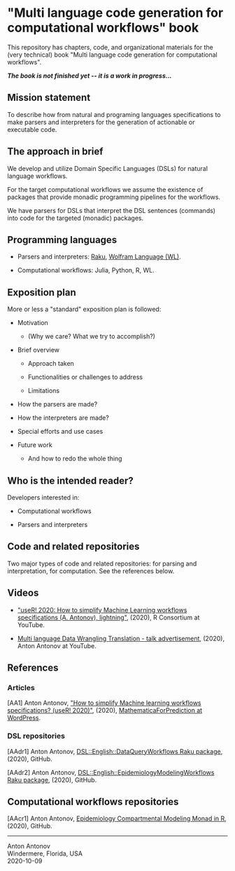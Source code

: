 # "Multi language code generation for computational workflows" book

This repository has chapters, code, and organizational materials for the (very technical) book
"Multi language code generation for computational workflows".

***The book is not finished yet -- it is a work in progress...***

## Mission statement

To describe how from natural and programing languages specifications to make parsers and interpreters
for the generation of actionable or executable code.

## The approach in brief

We develop and utilize Domain Specific Languages (DSLs) for natural language workflows.

For the target computational workflows we assume the existence of packages that provide 
monadic programming pipelines for the workflows.     

We have parsers for DSLs that interpret the DSL sentences (commands) into code for the
targeted (monadic) packages.

## Programming languages

- Parsers and interpreters: [Raku](https://raku.org), [Wolfram Language (WL)](https://www.wolfram.com/language/).

- Computational workflows: Julia, Python, R, WL.

## Exposition plan

More or less a "standard" exposition plan is followed:

- Motivation 
 
  - (Why we care? What we try to accomplish?)
 
- Brief overview 

  - Approach taken
  
  - Functionalities or challenges to address
  
  - Limitations
  
- How the parsers are made?

- How the interpreters are made?

- Special efforts and use cases

- Future work 

  - And how to redo the whole thing

## Who is the intended reader?

Developers interested in:

- Computational workflows

- Parsers and interpreters

## Code and related repositories

Two major types of code and related repositories: for parsing and interpretation, for computation.
See the references below.

## Videos

- ["useR! 2020: How to simplify Machine Learning workflows specifications (A. Antonov), lightning"](https://www.youtube.com/watch?v=b9Uu7gRF5KY),
(2020), 
R Consortium at YouTube.

- [Multi language Data Wrangling Translation - talk advertisement](https://www.youtube.com/watch?v=OHY64ezgnm4),
(2020),
Anton Antonov at YouTube.

## References

### Articles

[AA1] Anton Antonov,
["How to simplify Machine learning workflows specifications? (useR! 2020)"](https://mathematicaforprediction.wordpress.com/2020/06/28/how-to-simplify-machine-learning-workflows-specifications-user-2020/),
(2020),
[MathematicaForPrediction at WordPress](https://mathematicaforprediction.wordpress.com).


### DSL repositories

[AAdr1] Anton Antonov, 
[DSL::English::DataQueryWorkflows Raku package](https://github.com/antononcube/Raku-DSL-English-DataQueryWorkflows), 
(2020),
GitHub.

[AAdr2] Anton Antonov, 
[DSL::English::EpidemiologyModelingWorkflows Raku package](https://github.com/antononcube/Raku-DSL-English-EpidemiologyModelingWorkflows), 
(2020),
GitHub.

## Computational workflows repositories

[AAcr1] Anton Antonov, 
[Epidemiology Compartmental Modeling Monad in R](https://github.com/antononcube/ECMMon-R), 
(2020),
GitHub.

----
Anton Antonov   
Windermere, Florida, USA   
2020-10-09
